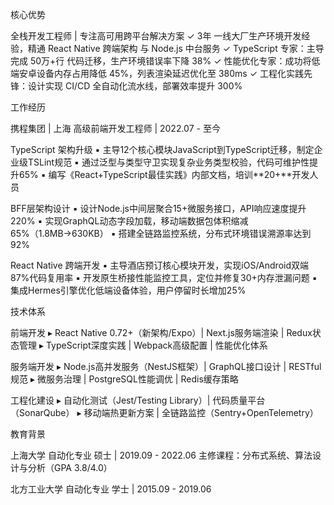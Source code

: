 
核心优势

全栈开发工程师 | 专注高可用跨平台解决方案
✓ 3年 一线大厂生产环境开发经验，精通 React Native 跨端架构 与 Node.js 中台服务
✓ TypeScript 专家：主导完成 50万+行 代码迁移，生产环境错误率下降 38%
✓ 性能优化专家：成功将低端安卓设备内存占用降低 45%，列表渲染延迟优化至 380ms
✓ 工程化实践先锋：设计实现 CI/CD 全自动化流水线，部署效率提升 300%

工作经历

携程集团 | 上海
高级前端开发工程师 | 2022.07 - 至今

TypeScript 架构升级
▪ 主导12个核心模块JavaScript到TypeScript迁移，制定企业级TSLint规范
▪ 通过泛型与类型守卫实现复杂业务类型校验，代码可维护性提升65%
▪ 编写《React+TypeScript最佳实践》内部文档，培训**20+**开发人员

BFF层架构设计
▪ 设计Node.js中间层聚合15+微服务接口，API响应速度提升220%
▪ 实现GraphQL动态字段加载，移动端数据包体积缩减65%（1.8MB→630KB）
▪ 搭建全链路监控系统，分布式环境错误溯源率达到92%

React Native 跨端开发
▪ 主导酒店预订核心模块开发，实现iOS/Android双端87%代码复用率
▪ 开发原生桥接性能监控工具，定位并修复30+内存泄漏问题
▪ 集成Hermes引擎优化低端设备体验，用户停留时长增加25%

技术体系

前端开发
▸ React Native 0.72+（新架构/Expo）| Next.js服务端渲染 | Redux状态管理
▸ TypeScript深度实践 | Webpack高级配置 | 性能优化体系

服务端开发
▸ Node.js高并发服务（NestJS框架）| GraphQL接口设计 | RESTful规范
▸ 微服务治理 | PostgreSQL性能调优 | Redis缓存策略

工程化建设
▸ 自动化测试（Jest/Testing Library）| 代码质量平台（SonarQube）
▸ 移动端热更新方案 | 全链路监控（Sentry+OpenTelemetry）

教育背景

上海大学
自动化专业 硕士 | 2019.09 - 2022.06
主修课程：分布式系统、算法设计与分析（GPA 3.8/4.0）

北方工业大学
自动化专业 学士 | 2015.09 - 2019.06


